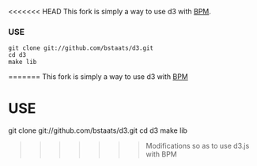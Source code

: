 <<<<<<< HEAD
This fork is simply a way to use d3 with [BPM](http://www.getbpm.org).

### USE
    git clone git://github.com/bstaats/d3.git
    cd d3
    make lib
=======
This fork is simply a way to use d3 with [BPM](http://www.getbpm.org)

# USE
  git clone git://github.com/bstaats/d3.git
  cd d3
  make lib
>>>>>>> Modifications so as to use d3.js with BPM
